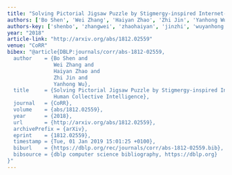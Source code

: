 ```yaml
---
title: "Solving Pictorial Jigsaw Puzzle by Stigmergy-inspired Internet-based Human Collective Intelligence"
authors: ['Bo Shen', 'Wei Zhang', 'Haiyan Zhao', 'Zhi Jin', 'Yanhong Wu']
authors-key: ['shenbo', 'zhangwei', 'zhaohaiyan', 'jinzhi', 'wuyanhong']
year: "2018"
article-link: "http://arxiv.org/abs/1812.02559"
venue: "CoRR"
bibex: "@article{DBLP:journals/corr/abs-1812-02559,
  author    = {Bo Shen and
               Wei Zhang and
               Haiyan Zhao and
               Zhi Jin and
               Yanhong Wu},
  title     = {Solving Pictorial Jigsaw Puzzle by Stigmergy-inspired Internet-based
               Human Collective Intelligence},
  journal   = {CoRR},
  volume    = {abs/1812.02559},
  year      = {2018},
  url       = {http://arxiv.org/abs/1812.02559},
  archivePrefix = {arXiv},
  eprint    = {1812.02559},
  timestamp = {Tue, 01 Jan 2019 15:01:25 +0100},
  biburl    = {https://dblp.org/rec/journals/corr/abs-1812-02559.bib},
  bibsource = {dblp computer science bibliography, https://dblp.org}
}"
---
```

